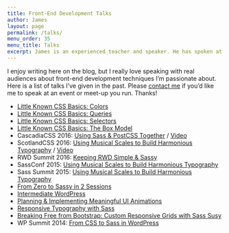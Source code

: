 ```yaml
---
title: Front-End Development Talks
author: James
layout: page
permalink: /talks/
menu_order: 35
menu_title: Talks
excerpt: James is an experienced teacher and speaker. He has spoken at conferences across the US and internationally.
---
```


I enjoy writing here on the blog, but I really love speaking with real audiences about front-end development techniques I’m passionate about. Here is a list of talks I’ve given in the past. Please [contact me](/contact/) if you’d like me to speak at an event or meet-up you run. Thanks!

* [Little Known CSS Basics: Colors](https://jdsteinbach.com/css-basics-colors/#/)
* [Little Known CSS Basics: Queries](https://jdsteinbach.com/css-basics-queries/#/)
* [Little Known CSS Basics: Selectors](https://jdsteinbach.com/css-basics-selectors/#/)
* [Little Known CSS Basics: The Box Model](https://jdsteinbach.com/css-basics-box-model/#/)
* CascadiaCSS 2016: [Using Sass &amp; PostCSS Together](https://jdsteinbach.com/sass-postcss/#/) / [Video](https://www.youtube.com/watch?v=YpSdBDoPemg)
* ScotlandCSS 2016: [Using Musical Scales to Build Harmonious Typography](https://jdsteinbach.com/sassconf/#/) / [Video](https://www.youtube.com/watch?v=_PGOlb2eKf0)
* RWD Summit 2016: [Keeping RWD Simple & Sassy](/sass/rwd-sass/)
* SassConf 2015: [Using Musical Scales to Build Harmonious Typography](https://jdsteinbach.com/sassconf/#/)
* Sass Summit 2015: [Using Musical Scales to Build Harmonious Typography](https://jdsteinbach.com/sassconf/#/)
* [From Zero to Sassy in 2 Sessions](https://jdsteinbach.com/zero2sassy/#/)
* [Intermediate WordPress](https://jdsteinbach.com/int-wp/#/)
* [Planning & Implementing Meaningful UI Animations](https://jdsteinbach.com/css-animation/#/)
* [Responsive Typography with Sass](http://www.slideshare.net/JamesSteinbach/responsive-typography-47632381)
* [Breaking Free from Bootstrap: Custom Responsive Grids with Sass Susy](http://www.slideshare.net/JamesSteinbach/breaking-free-from-bootstrap)
* WP Summit 2014: [From CSS to Sass in WordPress](http://www.slideshare.net/JamesSteinbach/from-css-to-sass-in-wordpress)
